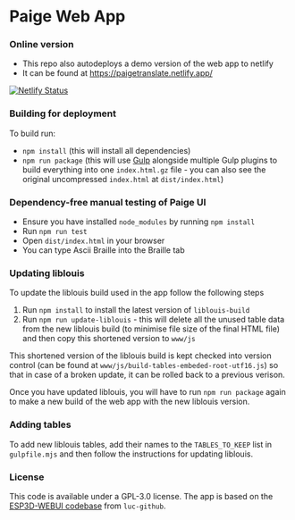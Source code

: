 # Paige Web App

### Online version 

- This repo also autodeploys a demo version of the web app to netlify
- It can be found at https://paigetranslate.netlify.app/

[![Netlify Status](https://api.netlify.com/api/v1/badges/ffbf45ea-ca3f-4802-8933-cf564f1eaed1/deploy-status)](https://app.netlify.com/sites/paigetranslate/deploys)

### Building for deployment

To build run:
- `npm install` (this will install all dependencies)
- `npm run package` (this will use [Gulp](https://gulpjs.com/) alongside multiple Gulp plugins to build everything into one `index.html.gz` file - you can also see the original uncompressed `index.html` at `dist/index.html`)

### Dependency-free manual testing of Paige UI

- Ensure you have installed `node_modules` by running `npm install`
- Run `npm run test`
- Open `dist/index.html` in your browser
- You can type Ascii Braille into the Braille tab

### Updating liblouis

To update the liblouis build used in the app follow the following steps

1. Run `npm install` to install the latest version of `liblouis-build`
2. Run `npm run update-liblouis` - this will delete all the unused table data from the new liblouis build (to minimise file size of the final HTML file) and then copy this shortened version to `www/js`

This shortened version of the liblouis build is kept checked into version control (can be found at `www/js/build-tables-embeded-root-utf16.js`) so that in case of a broken update, it can be rolled back to a previous verison.

Once you have updated liblouis, you will have to run `npm run package` again to make a new build of the web app with the new liblouis version. 

### Adding tables

To add new liblouis tables, add their names to the `TABLES_TO_KEEP` list in `gulpfile.mjs` and then follow the instructions for updating liblouis.

### License

This code is available under a GPL-3.0 license. The app is based on the [ESP3D-WEBUI codebase](https://github.com/luc-github/ESP3D-WEBUI) from `luc-github`.
